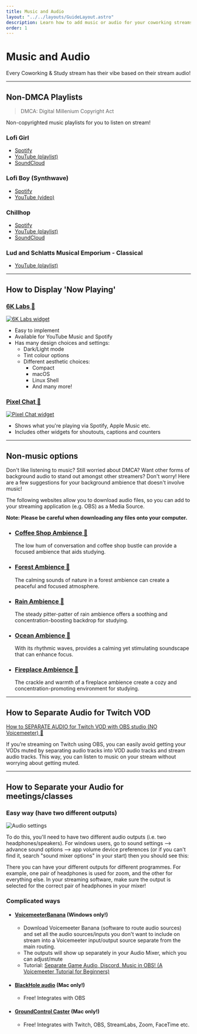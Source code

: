 ```yaml
---
title: Music and Audio
layout: "../../layouts/GuideLayout.astro"
description: Learn how to add music or audio for your coworking streams!
order: 1
---
```


# Music and Audio

Every Coworking & Study stream has their vibe based on their stream audio!

---

## Non-DMCA Playlists

> DMCA: Digital Millenium Copyright Act

Non-copyrighted music playlists for you to listen on stream!

### Lofi Girl

- [Spotify](https://open.spotify.com/playlist/0vvXsWCC9xrXsKd4FyS8kM?si=65d4b951673847a2)
- [YouTube (playlist)](https://www.youtube.com/watch?v=CMNyHBx1gak&list=PL6NdkXsPL07KN01gH2vucrHCEyyNmVEx4)
- [SoundCloud](https://soundcloud.com/lofi_girl)

### Lofi Boy (Synthwave)

- [Spotify](https://open.spotify.com/playlist/1YIe34rcmLjCYpY9wJoM2p?si=f5115c5c9b644871)
- [YouTube (video)](https://youtu.be/TlWYgGyNnJo)

### Chillhop

- [Spotify](https://open.spotify.com/user/chillhopmusic?si=b9c63cbb27db45ab&nd=1&dlsi=477657d953294e71)
- [YouTube (playlist)](https://www.youtube.com/watch?v=XuW2hx3h7sE&list=PLt7bG0K25iXgkGK9PLhP3yryqc7S8uHds)
- [SoundCloud](https://soundcloud.com/chillhopdotcom)

### Lud and Schlatts Musical Emporium - Classical

- [YouTube (playlist)](https://youtu.be/VBSP75pr2bg?list=PL2LwrpMfls5K1DVyG5ii_mEGKqzK9EGlr)

---

## How to Display 'Now Playing'

### [6K Labs 🔗](https://6klabs.com/)

<a href="https://6klabs.com/"><img src="/images/music-and-audio/6klabs.webp" alt="6K Labs widget" loading="lazy" /></a>

- Easy to implement
- Available for YouTube Music and Spotify
- Has many design choices and settings:
  - Dark/Light mode
  - Tint colour options
  - Different aesthetic choices:
    - Compact
    - macOS
    - Linux Shell
    - And many more!

### [Pixel Chat 🔗](https://pixelchat.tv/)

<a href="https://pixelchat.tv/"><img src="/images/music-and-audio/pixelchat.webp" alt="Pixel Chat widget" loading="lazy" /></a>

- Shows what you're playing via Spotify, Apple Music etc.
- Includes other widgets for shoutouts, captions and counters

---

## Non-music options

Don't like listening to music? Still worried about DMCA? Want other forms of background audio to stand out amongst other streamers? Don't worry! Here are a few suggestions for your background ambience that doesn't involve music!

The following websites allow you to download audio files, so you can add to your streaming application (e.g. OBS) as a Media Source.

**Note: Please be careful when downloading any files onto your computer.**

- ### [Coffee Shop Ambience 🔗](https://pixabay.com/sound-effects/search/coffee%20shop/)

  The low hum of conversation and coffee shop bustle can provide a focused ambience that aids studying.

- ### [Forest Ambience 🔗](https://pixabay.com/sound-effects/search/forest%20ambience/)

  The calming sounds of nature in a forest ambience can create a peaceful and focused atmosphere.

- ### [Rain Ambience 🔗](https://pixabay.com/sound-effects/search/rain/)

  The steady pitter-patter of rain ambience offers a soothing and concentration-boosting backdrop for studying.

- ### [Ocean Ambience 🔗](https://pixabay.com/sound-effects/search/ocean%20ambience/)

  With its rhythmic waves, provides a calming yet stimulating soundscape that can enhance focus.

- ### [Fireplace Ambience 🔗](https://pixabay.com/sound-effects/search/fireplace/)

  The crackle and warmth of a fireplace ambience create a cozy and concentration-promoting environment for studying.

---

## How to Separate Audio for Twitch VOD

[How to SEPARATE AUDIO for Twitch VOD with OBS studio (NO Voicemeeter) 🔗](https://www.youtube.com/watch?v=0Lj5rkqSp48)

If you’re streaming on Twitch using OBS, you can easily avoid getting your VODs muted by separating audio tracks into VOD audio tracks and stream audio tracks. This way, you can listen to music on your stream without worrying about getting muted.

---

## How to Separate your Audio for meetings/classes

### Easy way (have two different outputs)

<img src="/images/music-and-audio/audio_settings.webp" alt="Audio settings" loading="lazy" />

To do this, you'll need to have two different audio outputs (i.e. two headphones/speakers). For windows users, go to sound settings --> advance sound options --> app volume device preferences (or if you can't find it, search "sound mixer options" in your start) then you should see this:

There you can have your different outputs for different programmes. For example, one pair of headphones is used for zoom, and the other for everything else. In your streaming software, make sure the output is selected for the correct pair of headphones in your mixer!

### Complicated ways

- #### [VoicemeeterBanana](https://vb-audio.com/Voicemeeter/banana.htm) (Windows only!)

  - Download Voicemeeter Banana (software to route audio sources) and set all the audio sources/inputs you don't want to include on stream into a Voicemeeter input/output source separate from the main routing. 
  - The outputs will show up separately in your Audio Mixer, which you can adjust/mute 
  - Tutorial: [Separate Game Audio, Discord, Music in OBS! (A Voicemeeter Tutorial for Beginners)](https://www.youtube.com/watch?v=XD9sWOjITYU&t=376s)
- #### [BlackHole audio](https://obsproject.com/forum/resources/mac-desktop-audio-using-blackhole.1191/) (Mac only!)
  - Free! Integrates with OBS
- #### [GroundControl Caster](https://gingeraudio.com/groundcontrol-caster/) (Mac only!)
  - Free! Integrates with Twitch, OBS, StreamLabs, Zoom, FaceTime etc.
